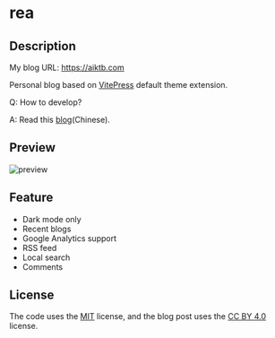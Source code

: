 # rea

## Description

My blog URL: https://aiktb.com

Personal blog based on [VitePress](https://vitepress.dev/) default theme extension.

Q: How to develop?

A: Read this [blog](https://aiktb.com/posts/vitepress-blog)(Chinese).

## Preview

![preview](https://s2.loli.net/2023/05/29/yuaKTdHmLk9Jnpt.webp)

## Feature

- Dark mode only
- Recent blogs
- Google Analytics support
- RSS feed
- Local search
- Comments

## License

The code uses the [MIT](https://github.com/aiktb/rea/blob/master/LICENSE) license, and the blog post uses the [CC BY 4.0](https://creativecommons.org/licenses/by/4.0/) license.

